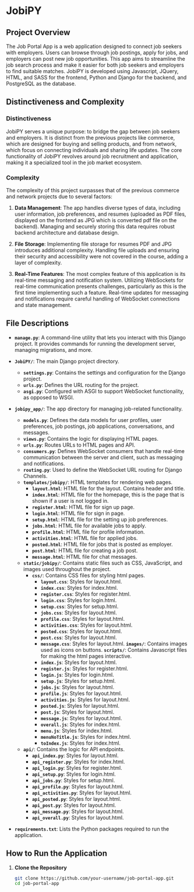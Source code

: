# JobiPY

## Project Overview

The Job Portal App is a web application designed to connect job seekers with employers. Users can browse through job postings, apply for jobs, and employers can post new job opportunities. This app aims to streamline the job search process and make it easier for both job seekers and employers to find suitable matches. JobiPY is developed using Javascript, JQuery, HTML, and SASS for the frontend, Python and Django for the backend, and PostgreSQL as the database.

## Distinctiveness and Complexity

### Distinctiveness

JobiPY serves a unique purpose: to bridge the gap between job seekers and employers. It is distinct from the previous projects like commerce, which are designed for buying and selling products, and from network, which focus on connecting individuals and sharing life updates. The core functionality of JobiPY revolves around job recruitment and application, making it a specialized tool in the job market ecosystem.

### Complexity

The complexity of this project surpasses that of the previous commerce and network projects due to several factors:

1. **Data Management**: The app handles diverse types of data, including user information, job preferences, and resumes (uploaded as PDF files, displayed on the frontend as JPG which is converted pdf file on the backend). Managing and securely storing this data requires robust backend architecture and database design.
   
2. **File Storage**: Implementing file storage for resumes PDF and JPG introduces additional complexity. Handling file uploads and ensuring their security and accessibility were not covered in the course, adding a layer of complexity.

3. **Real-Time Features**: The most complex feature of this application is its real-time messaging and notification system. Utilizing WebSockets for real-time communication presents challenges, particularly as this is the first time implementing such a feature. Real-time updates for messaging and notifications require careful handling of WebSocket connections and state management.

## File Descriptions

- **`manage.py`**: A command-line utility that lets you interact with this Django project. It provides commands for running the development server, managing migrations, and more.

- **`JobiPY/`**: The main Django project directory.
  - **`settings.py`**: Contains the settings and configuration for the Django project.
  - **`urls.py`**: Defines the URL routing for the project.
  - **`asgi.py`**: Configured with ASGI to support WebSocket functionality, as opposed to WSGI.

- **`jobipy_app/`**: The app directory for managing job-related functionality.
  - **`models.py`**: Defines the data models for user profiles, user preferences, job postings, job applications, conversations, and messages.
  - **`views.py`**: Contains the logic for displaying HTML pages.
  - **`urls.py`**: Routes URLs to HTML pages and API.
  - **`consumers.py`**: Defines WebSocket consumers that handle real-time communication between the server and client, such as messaging and notifications.
  - **`routing.py`**: Used to define the WebSocket URL routing for Django Channels.
  - **`templates/jobipy/`**: HTML templates for rendering web pages.
     - **`layout.html`**: HTML file for the layout. Contains header and title.
     - **`index.html`**: HTML file for the homepage, this is the page that is shown if a user is not logged in.
     - **`register.html`**: HTML file for sign up page.
     - **`login.html`**: HTML file for sign in page.
     - **`setup.html`**: HTML file for the setting up job preferences.
     - **`jobs.html`**: HTML file for available jobs to apply.
     - **`profile.html`**: HTML file for profile information.
     - **`activities.html`**: HTML file for applied jobs.
     - **`posted.html`**: HTML file for jobs that is posted as employer.
     - **`post.html`**: HTML file for creating a job post.
     - **`message.html`**: HTML file for chat messages.
  - **`static/jobipy/`**: Contains static files such as CSS, JavaScript, and images used throughout the project.
     - **`css/`**: Contains CSS files for styling html pages.
        - **`layout.css`**: Styles for layout.html.
        - **`index.css`**: Styles for index.html.
        - **`register.css`**: Styles for register.html.
        - **`login.css`**: Styles for login.html.
        - **`setup.css`**: Styles for setup.html.
        - **`jobs.css`**: Styles for layout.html.
        - **`profile.css`**: Styles for layout.html.
        - **`activities.css`**: Styles for layout.html.
        - **`posted.css`**: Styles for layout.html.
        - **`post.css`**: Styles for layout.html.
        - **`message.css`**: Styles for layout.html.
       **`images/`**: Contains images used as icons on buttons.
       **`scripts/`**: Contains Javascript files for making the html pages interactive.
        - **`index.js`**: Styles for layout.html.
        - **`register.js`**: Styles for register.html.
        - **`login.js`**: Styles for login.html.
        - **`setup.js`**: Styles for setup.html.
        - **`jobs.js`**: Styles for layout.html.
        - **`profile.js`**: Styles for layout.html.
        - **`activities.js`**: Styles for layout.html.
        - **`posted.js`**: Styles for layout.html.
        - **`post.js`**: Styles for layout.html.
        - **`message.js`**: Styles for layout.html.
        - **`overall.js`**: Styles for index.html.
        - **`menu.js`**: Styles for index.html.
        - **`menuNoTitle.js`**: Styles for index.html.
        - **`toIndex.js`**: Styles for index.html.
  - **`api/`**: Contains the logic for API endpoints.
     - **`api_index.py`**: Styles for layout.html.
     - **`api_register.py`**: Styles for index.html.
     - **`api_login.py`**: Styles for register.html.
     - **`api_setup.py`**: Styles for login.html.
     - **`api_jobs.py`**: Styles for setup.html.
     - **`api_profile.py`**: Styles for layout.html.
     - **`api_activities.py`**: Styles for layout.html.
     - **`api_posted.py`**: Styles for layout.html.
     - **`api_post.py`**: Styles for layout.html.
     - **`api_message.py`**: Styles for layout.html.
     - **`api_overall.py`**: Styles for layout.html.

- **`requirements.txt`**: Lists the Python packages required to run the application.

## How to Run the Application

1. **Clone the Repository**

   ```bash
   git clone https://github.com/your-username/job-portal-app.git
   cd job-portal-app
